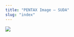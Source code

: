 ```yaml
---
title: "PENTAX Image – SUDA"
slug: "index"
---
```


[![](/wp-content/2011/12/89-225x300.jpg)](/wp-content/2011/12/89.jpg)
